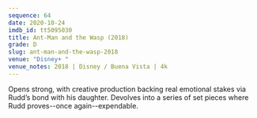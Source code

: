 ```yaml
---
sequence: 64
date: 2020-10-24
imdb_id: tt5095030
title: Ant-Man and the Wasp (2018)
grade: D
slug: ant-man-and-the-wasp-2018
venue: "Disney+ "
venue_notes: 2018 | Disney / Buena Vista | 4k
---
```


Opens strong, with creative production backing real emotional stakes via Rudd’s bond with his daughter. Devolves into a series of set pieces where Rudd proves--<span data-imdb-id="tt0478970">once again</span>--expendable.
